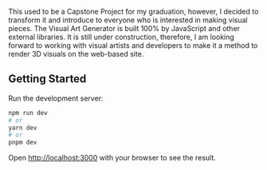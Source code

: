 This used to be a Capstone Project for my graduation, however, I decided to transform it and introduce to everyone who is interested in making visual pieces. The Visual Art Generator is built 100% by JavaScript and other external libraries. It is still under construction, therefore, I am looking forward to working with visual artists and developers to make it a method to render 3D visuals on the web-based site.

## Getting Started

Run the development server:

```bash
npm run dev
# or
yarn dev
# or
pnpm dev
```

Open [http://localhost:3000](http://localhost:3000) with your browser to see the result.
